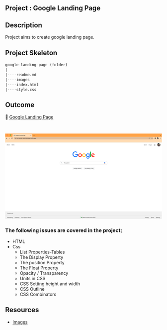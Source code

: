 ## Project : Google Landing Page

## Description

Project aims to create google landing page.

## Project Skeleton

```
google-landing-page (folder)
|
|----readme.md
|----images
|----index.html
|----style.css
```

## Outcome

🔗 [Google Landing Page](https://cw-google-landing-page.netlify.app)

<br>

![Google Landing Page](google-landing.png)

### The following issues are covered in the project;

- HTML
- Css
  - List Properties-Tables
  - The Display Property
  - The position Property
  - The Float Property
  - Opacity / Transparency
  - Units in CSS
  - CSS Setting height and width
  - CSS Outline
  - CSS Combinators

## Resources

- [Images](./img)
